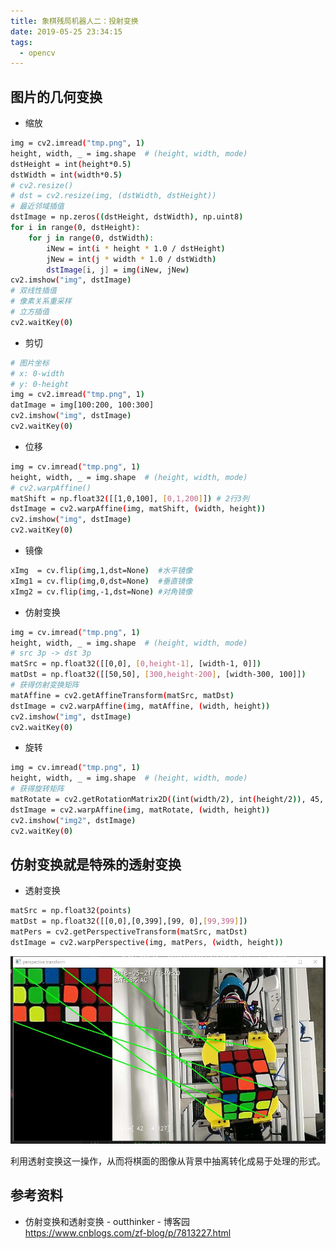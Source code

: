 ```yaml
---
title: 象棋残局机器人二：投射变换
date: 2019-05-25 23:34:15
tags:
  - opencv
---
```


## 图片的几何变换
* 缩放
``` bash
img = cv2.imread("tmp.png", 1)
height, width, _ = img.shape  # (height, width, mode)
dstHeight = int(height*0.5)
dstWidth = int(width*0.5)
# cv2.resize()
# dst = cv2.resize(img, (dstWidth, dstHeight))
# 最近邻域插值
dstImage = np.zeros((dstHeight, dstWidth), np.uint8)
for i in range(0, dstHeight):
    for j in range(0, dstWidth):
        iNew = int(i * height * 1.0 / dstHeight)
        jNew = int(j * width * 1.0 / dstWidth)
        dstImage[i, j] = img(iNew, jNew)
cv2.imshow("img", dstImage)
# 双线性插值 
# 像素关系重采样 
# 立方插值
cv2.waitKey(0)
```
* 剪切
``` bash
# 图片坐标
# x: 0-width
# y: 0-height
img = cv2.imread("tmp.png", 1)
datImage = img[100:200, 100:300]
cv2.imshow("img", dstImage)
cv2.waitKey(0)
```
* 位移
``` bash
img = cv.imread("tmp.png", 1)
height, width, _ = img.shape  # (height, width, mode)
# cv2.warpAffine()
matShift = np.float32([[1,0,100], [0,1,200]]) # 2行3列
dstImage = cv2.warpAffine(img, matShift, (width, height))
cv2.imshow("img", dstImage)
cv2.waitKey(0)
```
* 镜像
``` bash
xImg  = cv.flip(img,1,dst=None)  #水平镜像
xImg1 = cv.flip(img,0,dst=None)  #垂直镜像
xImg2 = cv.flip(img,-1,dst=None) #对角镜像
```
* 仿射变换
``` bash
img = cv.imread("tmp.png", 1)
height, width, _ = img.shape  # (height, width, mode)
# src 3p -> dst 3p
matSrc = np.float32([[0,0], [0,height-1], [width-1, 0]])
matDst = np.float32([[50,50], [300,height-200], [width-300, 100]])
# 获得仿射变换矩阵
matAffine = cv2.getAffineTransform(matSrc, matDst)
dstImage = cv2.warpAffine(img, matAffine, (width, height))
cv2.imshow("img", dstImage)
cv2.waitKey(0)
```
* 旋转
``` bash
img = cv.imread("tmp.png", 1)
height, width, _ = img.shape  # (height, width, mode)
# 获得旋转矩阵
matRotate = cv2.getRotationMatrix2D((int(width/2), int(height/2)), 45, 0.5)
dstImage = cv2.warpAffine(img, matRotate, (width, height))
cv2.imshow("img2", dstImage)
cv2.waitKey(0)
```
## 仿射变换就是特殊的透射变换

* 透射变换
``` bash
matSrc = np.float32(points)
matDst = np.float32([[0,0],[0,399],[99, 0],[99,399]])
matPers = cv2.getPerspectiveTransform(matSrc, matDst)
dstImage = cv2.warpPerspective(img, matPers, (width, height))
```

<div align=center>
<img src='象棋残局机器人二：透射变换\001.jpg' width=600 height=300>
</div>

利用透射变换这一操作，从而将棋面的图像从背景中抽离转化成易于处理的形式。


## 参考资料

* 仿射变换和透射变换 - outthinker - 博客园 </br>https://www.cnblogs.com/zf-blog/p/7813227.html

